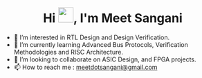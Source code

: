 
<h1 align="center">Hi <img src="https://github.com/TheDudeThatCode/TheDudeThatCode/raw/master/Assets/Hi.gif" style="width: 35px;
  height: 35px; max-width: 100%; display: inline-block;" data-target="animated-image.originalImage">, I'm Meet Sangani</h1>
  
- 👀 I’m interested in RTL Design and Design Verification.
- 🌱 I’m currently learning Advanced Bus Protocols, Verification Methodologies and RISC Architecture.
- 💞️ I’m looking to collaborate on ASIC Design, and FPGA projects.
- 📫 How to reach me : meetdotsangani@gmail.com




